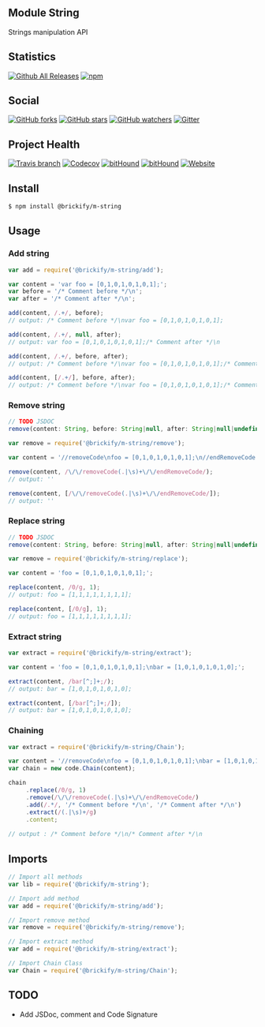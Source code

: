 ## Module String

Strings manipulation API

## Statistics

[![Github All Releases](https://img.shields.io/github/downloads/brickifyjs/module-string/total.svg?style=flat-square)](https://github.com/brickifyjs/module-string)
[![npm](https://img.shields.io/npm/dt/@brickify/m-string.svg?style=flat-square)](https://www.npmjs.com/package/@brickify/m-string)

## Social
[![GitHub forks](https://img.shields.io/github/forks/brickifyjs/module-string.svg?label=Fork&style=flat-square)](https://github.com/brickifyjs/module-string)
[![GitHub stars](https://img.shields.io/github/stars/brickifyjs/module-string.svg?label=Stars&style=flat-square)](https://github.com/brickifyjs/module-string)
[![GitHub watchers](https://img.shields.io/github/watchers/brickifyjs/module-string.svg?label=Watch&style=flat-square)](https://github.com/brickifyjs/module-string)
[![Gitter](https://img.shields.io/gitter/room/brickifyjs/module-string.svg?style=flat-square)](https://gitter.im/brickifyjs/module-string)

## Project Health

[![Travis branch](https://img.shields.io/travis/brickifyjs/module-string/master.svg?style=flat-square)](https://travis-ci.org/brickifyjs/module-string)
[![Codecov](https://img.shields.io/codecov/c/github/brickifyjs/module-string.svg?style=flat-square)](https://codecov.io/gh/brickifyjs/module-string)
[![bitHound](https://img.shields.io/bithound/dependencies/github/brickifyjs/module-string.svg?style=flat-square)](https://www.bithound.io/github/brickifyjs/module-string/master/dependencies/npm)
[![bitHound](https://img.shields.io/bithound/devDependencies/github/brickifyjs/module-string.svg?style=flat-square)](https://www.bithound.io/github/brickifyjs/module-string/master/dependencies/npm)
[![Website](https://img.shields.io/website/https/m-string.js.brickify.io.svg?label=website&style=flat-square)](https://m-string.js.brickify.io)

## Install

```bash
$ npm install @brickify/m-string
```

## Usage

### Add string

```js
var add = require('@brickify/m-string/add');

var content = 'var foo = [0,1,0,1,0,1,0,1];';
var before = '/* Comment before */\n';
var after = '/* Comment after */\n';

add(content, /.+/, before);
// output: /* Comment before */\nvar foo = [0,1,0,1,0,1,0,1];

add(content, /.+/, null, after);
// output: var foo = [0,1,0,1,0,1,0,1];/* Comment after */\n

add(content, /.+/, before, after);
// output: /* Comment before */\nvar foo = [0,1,0,1,0,1,0,1];/* Comment after */\n

add(content, [/.+/], before, after);
// output: /* Comment before */\nvar foo = [0,1,0,1,0,1,0,1];/* Comment after */\n
```

### Remove string
```js
// TODO JSDOC
remove(content: String, before: String|null, after: String|null|undefined)
```

```js
var remove = require('@brickify/m-string/remove');

var content = '//removeCode\nfoo = [0,1,0,1,0,1,0,1];\n//endRemoveCode';

remove(content, /\/\/removeCode(.|\s)+\/\/endRemoveCode/);
// output: ''

remove(content, [/\/\/removeCode(.|\s)+\/\/endRemoveCode/]);
// output: ''
```

### Replace string
```js
// TODO JSDOC
remove(content: String, before: String|null, after: String|null|undefined)
```

```js
var remove = require('@brickify/m-string/replace');

var content = 'foo = [0,1,0,1,0,1,0,1];';

replace(content, /0/g, 1);
// output: foo = [1,1,1,1,1,1,1,1];

replace(content, [/0/g], 1);
// output: foo = [1,1,1,1,1,1,1,1];
```

### Extract string

```js
var extract = require('@brickify/m-string/extract');

var content = 'foo = [0,1,0,1,0,1,0,1];\nbar = [1,0,1,0,1,0,1,0];';

extract(content, /bar[^;]+;/);
// output: bar = [1,0,1,0,1,0,1,0];

extract(content, [/bar[^;]+;/]);
// output: bar = [1,0,1,0,1,0,1,0];
```

### Chaining

```js
var extract = require('@brickify/m-string/Chain');

var content = '//removeCode\nfoo = [0,1,0,1,0,1,0,1];\nbar = [1,0,1,0,1,0,1,0];\n//endRemoveCode';
var chain = new code.Chain(content);

chain
     .replace(/0/g, 1)
     .remove(/\/\/removeCode(.|\s)+\/\/endRemoveCode/)
     .add(/.*/, '/* Comment before */\n', '/* Comment after */\n')
     .extract(/(.|\s)+/g)
     .content;
    
// output : /* Comment before */\n/* Comment after */\n
```

## Imports

```js
// Import all methods
var lib = require('@brickify/m-string');

// Import add method
var add = require('@brickify/m-string/add');

// Import remove method
var remove = require('@brickify/m-string/remove');

// Import extract method
var add = require('@brickify/m-string/extract');

// Import Chain Class
var Chain = require('@brickify/m-string/Chain');
```

## TODO
* Add JSDoc, comment and Code Signature
